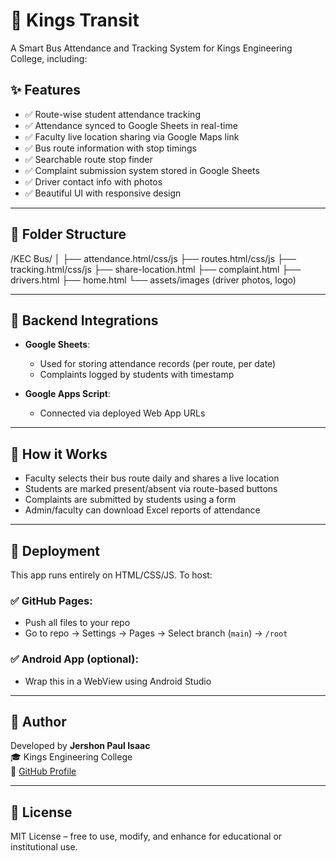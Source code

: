 # 🚌 Kings Transit
A Smart Bus Attendance and Tracking System for Kings Engineering College, including:

## ✨ Features

- ✅ Route-wise student attendance tracking
- ✅ Attendance synced to Google Sheets in real-time
- ✅ Faculty live location sharing via Google Maps link
- ✅ Bus route information with stop timings
- ✅ Searchable route stop finder
- ✅ Complaint submission system stored in Google Sheets
- ✅ Driver contact info with photos
- ✅ Beautiful UI with responsive design

---

## 📁 Folder Structure

/KEC Bus/
│
├── attendance.html/css/js
├── routes.html/css/js
├── tracking.html/css/js
├── share-location.html
├── complaint.html
├── drivers.html
├── home.html
└── assets/images (driver photos, logo)


---

## 📡 Backend Integrations

- **Google Sheets**:
  - Used for storing attendance records (per route, per date)
  - Complaints logged by students with timestamp

- **Google Apps Script**:
  - Connected via deployed Web App URLs

---

## 📱 How it Works

- Faculty selects their bus route daily and shares a live location
- Students are marked present/absent via route-based buttons
- Complaints are submitted by students using a form
- Admin/faculty can download Excel reports of attendance

---

## 🚀 Deployment

This app runs entirely on HTML/CSS/JS. To host:

### ✅ GitHub Pages:
- Push all files to your repo
- Go to repo → Settings → Pages → Select branch (`main`) → `/root`

### ✅ Android App (optional):
- Wrap this in a WebView using Android Studio

---

## 🙋 Author

Developed by **Jershon Paul Isaac**  
🎓 Kings Engineering College  
🔗 [GitHub Profile](https://github.com/jershonpaulisaac)

---

## 📌 License

MIT License – free to use, modify, and enhance for educational or institutional use.

